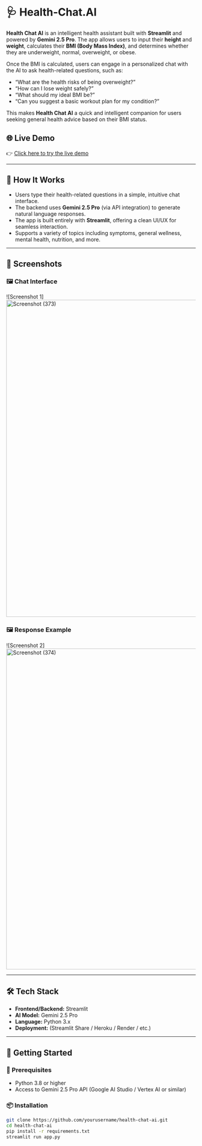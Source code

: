 # 🩺 Health-Chat.AI
**Health Chat AI** is an intelligent health assistant built with **Streamlit** and powered by **Gemini 2.5 Pro**. The app allows users to input their **height** and **weight**, calculates their **BMI (Body Mass Index)**, and determines whether they are underweight, normal, overweight, or obese.

Once the BMI is calculated, users can engage in a personalized chat with the AI to ask health-related questions, such as:

- “What are the health risks of being overweight?”
- “How can I lose weight safely?”
- “What should my ideal BMI be?”
- “Can you suggest a basic workout plan for my condition?”

This makes **Health Chat AI** a quick and intelligent companion for users seeking general health advice based on their BMI status.


## 🌐 Live Demo

👉 [Click here to try the live demo](https://your-live-demo-link.com)

---

## 🧠 How It Works

- Users type their health-related questions in a simple, intuitive chat interface.
- The backend uses **Gemini 2.5 Pro** (via API integration) to generate natural language responses.
- The app is built entirely with **Streamlit**, offering a clean UI/UX for seamless interaction.
- Supports a variety of topics including symptoms, general wellness, mental health, nutrition, and more.

---

## 📸 Screenshots

### 🖼️ Chat Interface
![Screenshot 1]<img width="1920" height="842" alt="Screenshot (373)" src="https://github.com/user-attachments/assets/c049db37-916b-421a-a2fa-b1d84d20e5fe" />

### 🖼️ Response Example
![Screenshot 2]<img width="1920" height="852" alt="Screenshot (374)" src="https://github.com/user-attachments/assets/a48d019a-9075-4dda-a8e2-9bb74ec26a70" />



---

## 🛠️ Tech Stack

- **Frontend/Backend:** Streamlit
- **AI Model:** Gemini 2.5 Pro
- **Language:** Python 3.x
- **Deployment:** (Streamlit Share / Heroku / Render / etc.)

---

## 🚀 Getting Started

### 🔧 Prerequisites

- Python 3.8 or higher
- Access to Gemini 2.5 Pro API (Google AI Studio / Vertex AI or similar)

### 📦 Installation

```bash
git clone https://github.com/yourusername/health-chat-ai.git
cd health-chat-ai
pip install -r requirements.txt
streamlit run app.py










